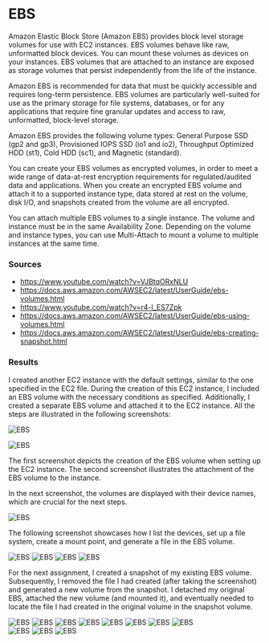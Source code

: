 # EBS
Amazon Elastic Block Store (Amazon EBS) provides block level storage volumes for use with EC2 instances. EBS volumes behave like raw, unformatted block devices. You can mount these volumes as devices on your instances. EBS volumes that are attached to an instance are exposed as storage volumes that persist independently from the life of the instance.

Amazon EBS is recommended for data that must be quickly accessible and requires long-term persistence. EBS volumes are particularly well-suited for use as the primary storage for file systems, databases, or for any applications that require fine granular updates and access to raw, unformatted, block-level storage.

Amazon EBS provides the following volume types: General Purpose SSD (gp2 and gp3), Provisioned IOPS SSD (io1 and io2), Throughput Optimized HDD (st1), Cold HDD (sc1), and Magnetic (standard). 

You can create your EBS volumes as encrypted volumes, in order to meet a wide range of data-at-rest encryption requirements for regulated/audited data and applications. When you create an encrypted EBS volume and attach it to a supported instance type, data stored at rest on the volume, disk I/O, and snapshots created from the volume are all encrypted.

You can attach multiple EBS volumes to a single instance. The volume and instance must be in the same Availability Zone. Depending on the volume and instance types, you can use Multi-Attach to mount a volume to multiple instances at the same time.

### Sources
* https://www.youtube.com/watch?v=VJBtqORxNLU 
* https://docs.aws.amazon.com/AWSEC2/latest/UserGuide/ebs-volumes.html
* https://www.youtube.com/watch?v=r4-l_ES7Zpk
* https://docs.aws.amazon.com/AWSEC2/latest/UserGuide/ebs-using-volumes.html
* https://docs.aws.amazon.com/AWSEC2/latest/UserGuide/ebs-creating-snapshot.html 

### Results
I created another EC2 instance with the default settings, similar to the one specified in the EC2 file. During the creation of this EC2 instance, I included an EBS volume with the necessary conditions as specified. Additionally, I created a separate EBS volume and attached it to the EC2 instance. All the steps are illustrated in the following screenshots:

![EBS](../00_includes/04_AWS_I/29.ECBVolumes.png)

![EBS](../00_includes/04_AWS_I/30.ECBAttchedToInstance.png)

The first screenshot depicts the creation of the EBS volume when setting up the EC2 instance. The second screenshot illustrates the attachment of the EBS volume to the instance.

In the next screenshot, the volumes are displayed with their device names, which are crucial for the next steps.

![EBS](../00_includes/04_AWS_I/31.DisplayOFAllTheVolumes.png)

The following screenshot showcases how I list the devices, set up a file system, create a mount point, and generate a file in the EBS volume.

![EBS](../00_includes/04_AWS_I/32.LoggedInAndDevices.png)
![EBS](../00_includes/04_AWS_I/33.FilesystemSetup.png)
![EBS](../00_includes/04_AWS_I/34.CreatingMountpoint.png)
![EBS](../00_includes/04_AWS_I/35.AttachedFileInEBCVolume.png)   

For the next assignment, I created a snapshot of my existing EBS volume. Subsequently, I removed the file I had created (after taking the screenshot) and generated a new volume from the snapshot. I detached my original EBS, attached the new volume (and mounted it), and eventually needed to locate the file I had created in the original volume in the snapshot volume.

![EBS](../00_includes/04_AWS_I/36.SnapchotMade.png) 
![EBS](../00_includes/04_AWS_I/37.DeletedFile.png) 
![EBS](../00_includes/04_AWS_I/38.CreateVolumeFromSnap.png) 
![EBS](../00_includes/04_AWS_I/39.SettingsVolumeSnap.png) 
![EBS](../00_includes/04_AWS_I/40.unmountEBS.png) 
![EBS](../00_includes/04_AWS_I/41.DetachEBS.png) 
![EBS](../00_includes/04_AWS_I/42.AttachSnapToEC2.png) 
![EBS](../00_includes/04_AWS_I/43.SnapToEC2Settings.png)  
![EBS](../00_includes/04_AWS_I/44.SnapInUse.png) 
![EBS](../00_includes/04_AWS_I/45.MountSnapVolume.png) 
![EBS](../00_includes/04_AWS_I/46.FindFile.png) 

